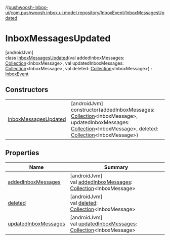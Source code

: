 //[pushwoosh-inbox-ui](../../../../index.md)/[com.pushwoosh.inbox.ui.model.repository](../../index.md)/[InboxEvent](../index.md)/[InboxMessagesUpdated](index.md)

# InboxMessagesUpdated

[androidJvm]\
class [InboxMessagesUpdated](index.md)(val addedInboxMessages: [Collection](https://kotlinlang.org/api/latest/jvm/stdlib/kotlin-stdlib/kotlin.collections/-collection/index.html)&lt;InboxMessage&gt;, val updatedInboxMessages: [Collection](https://kotlinlang.org/api/latest/jvm/stdlib/kotlin-stdlib/kotlin.collections/-collection/index.html)&lt;InboxMessage&gt;, val deleted: [Collection](https://kotlinlang.org/api/latest/jvm/stdlib/kotlin-stdlib/kotlin.collections/-collection/index.html)&lt;InboxMessage&gt;) : [InboxEvent](../index.md)

## Constructors

| | |
|---|---|
| [InboxMessagesUpdated](-inbox-messages-updated.md) | [androidJvm]<br>constructor(addedInboxMessages: [Collection](https://kotlinlang.org/api/latest/jvm/stdlib/kotlin-stdlib/kotlin.collections/-collection/index.html)&lt;InboxMessage&gt;, updatedInboxMessages: [Collection](https://kotlinlang.org/api/latest/jvm/stdlib/kotlin-stdlib/kotlin.collections/-collection/index.html)&lt;InboxMessage&gt;, deleted: [Collection](https://kotlinlang.org/api/latest/jvm/stdlib/kotlin-stdlib/kotlin.collections/-collection/index.html)&lt;InboxMessage&gt;) |

## Properties

| Name | Summary |
|---|---|
| [addedInboxMessages](added-inbox-messages.md) | [androidJvm]<br>val [addedInboxMessages](added-inbox-messages.md): [Collection](https://kotlinlang.org/api/latest/jvm/stdlib/kotlin-stdlib/kotlin.collections/-collection/index.html)&lt;InboxMessage&gt; |
| [deleted](deleted.md) | [androidJvm]<br>val [deleted](deleted.md): [Collection](https://kotlinlang.org/api/latest/jvm/stdlib/kotlin-stdlib/kotlin.collections/-collection/index.html)&lt;InboxMessage&gt; |
| [updatedInboxMessages](updated-inbox-messages.md) | [androidJvm]<br>val [updatedInboxMessages](updated-inbox-messages.md): [Collection](https://kotlinlang.org/api/latest/jvm/stdlib/kotlin-stdlib/kotlin.collections/-collection/index.html)&lt;InboxMessage&gt; |
